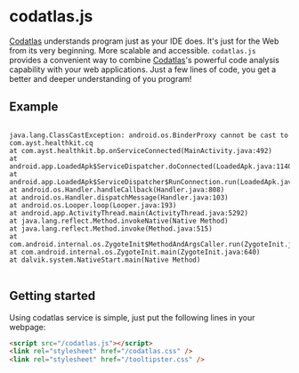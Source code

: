 # codatlas.js
[Codatlas](http://codatlas.com) understands program just as your IDE
does. It's just for the Web from its very beginning. More scalable and
accessible. `codatlas.js` provides a convenient way to combine
[Codatlas](http://codatlas.com)'s powerful code analysis capability
with your web applications. Just a few lines of code, you get a better
and deeper understanding of you program!

## Example

<pre>
<code>
java.lang.ClassCastException: android.os.BinderProxy cannot be cast to com.ayst.healthkit.cq
at com.ayst.healthkit.bp.onServiceConnected(MainActivity.java:492)
at android.app.LoadedApk$ServiceDispatcher.doConnected(LoadedApk.java:1140)
at android.app.LoadedApk$ServiceDispatcher$RunConnection.run(LoadedApk.java:1157)
at android.os.Handler.handleCallback(Handler.java:808)
at android.os.Handler.dispatchMessage(Handler.java:103)
at android.os.Looper.loop(Looper.java:193)
at android.app.ActivityThread.main(ActivityThread.java:5292)
at java.lang.reflect.Method.invokeNative(Native Method)
at java.lang.reflect.Method.invoke(Method.java:515)
at com.android.internal.os.ZygoteInit$MethodAndArgsCaller.run(ZygoteInit.java:824)
at com.android.internal.os.ZygoteInit.main(ZygoteInit.java:640)
at dalvik.system.NativeStart.main(Native Method)
</code>
</pre>


## Getting started
Using codatlas service is simple, just put the following lines in your webpage:
````html
<script src="/codatlas.js"></script>
<link rel="stylesheet" href="/codatlas.css" />
<link rel="stylesheet" href="/tooltipster.css" />
````

